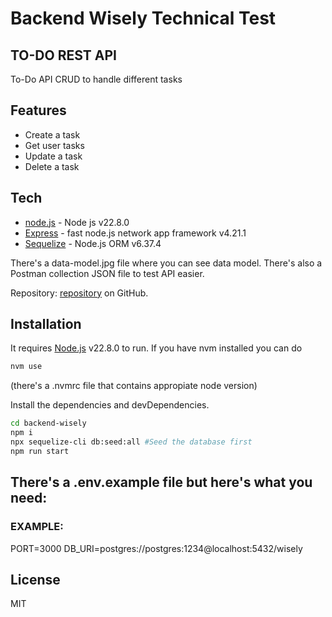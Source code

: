 # Backend Wisely Technical Test
## TO-DO REST API 

To-Do API CRUD to handle different tasks

## Features

- Create a task
- Get user tasks
- Update a task
- Delete a task


## Tech

- [node.js] - Node js v22.8.0
- [Express] - fast node.js network app framework v4.21.1
- [Sequelize] - Node.js ORM v6.37.4 

There's a data-model.jpg file where you can see data model.
There's also a Postman collection JSON file to test API easier.

Repository: [repository]
 on GitHub.

## Installation

It requires [Node.js](https://nodejs.org/) v22.8.0 to run.
If you have nvm installed you can do 
```sh
nvm use
```
(there's a .nvmrc file that contains appropiate node version)

Install the dependencies and devDependencies.

```sh
cd backend-wisely
npm i
npx sequelize-cli db:seed:all #Seed the database first
npm run start
```

## There's a .env.example file but here's what you need:
### EXAMPLE:
PORT=3000
DB_URI=postgres://postgres:1234@localhost:5432/wisely

## License

MIT

   [node.js]: <http://nodejs.org>
   [express]: <http://expressjs.com>
   [repository]: <https://github.com/rubenromanvilasau/backend-wisely>
   [Sequelize]: <https://sequelize.org/>
